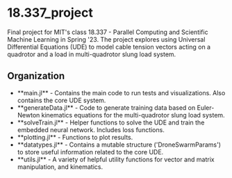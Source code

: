 # 18.337_project

Final project for MIT's class 18.337 - Parallel Computing and Scientific Machine Learning in Spring '23. The project explores using Universal Differential Equations (UDE) to model cable tension vectors acting on a quadrotor and a load in multi-quadrotor slung load system.


## Organization
<ul>
  <li>**main.jl** - Contains the main code to run tests and visualizations. Also contains the core UDE system.</li>
  <li>**generateData.jl** - Code to generate training data based on Euler-Newton kinematics equations for the multi-quadrotor slung load system.</li>
  <li>**solveTrain.jl** - Helper functions to solve the UDE and train the embedded neural network. Includes loss functions.</li>
  <li>**plotting.jl** - Functions to plot results.</li>
  <li>**datatypes.jl** - Contains a mutable structure ('DroneSwarmParams') to store useful information related to the core UDE.</li>
  <li>**utils.jl** - A variety of helpful utility functions for vector and matrix manipulation, and kinematics.</li>
</ul> 
